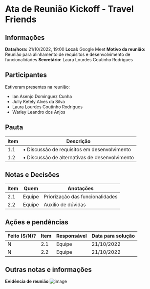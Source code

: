 # Ata de Reunião Kickoff - Travel Friends

## Informações
**Data/hora:** 21/10/2022, 19:00 
**Local:** Google Meet 
**Motivo da reunião:** Reunião para alinhamento de requisitos e desenvolvimento de funcionalidades
**Secretário:** Laura Lourdes Coutinho Rodrigues

## Participantes
Estiveram presentes na reunião:
- Ian Asenjo Dominguez Cunha
- Jully Ketely Alves da Silva
- Laura Lourdes Coutinho Rodrigues
- Warley Leandro dos Anjos

## Pauta

Item | Descrição
---- | ----
1.1 | • Discussão de requisitos em desenvolvimento
1.2 | • Discussão de alternativas de desenvolvimento

## Notas e Decisões
Item | Quem | Anotações |
---- | ---- | ---- |
2.1 | Equipe | Priorização das funcionalidades |
2.2 | Equipe | Auxilio de dúvidas |

## Ações e pendências
| Feito (S/N)? | Item | Responsável | Data para solução |
| ---- | ---- | ---- | ---- |
| N | 2.1 | Equipe | 21/10/2022 |
| N | 2.2 | Equipe | 21/10/2022 |

## Outras notas e informações

**Evidência de reunião**
![image](https://user-images.githubusercontent.com/110981345/197362619-be1c65be-6711-4b5b-b334-3f681e76fbe2.png)

